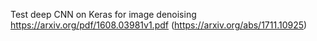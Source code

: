 Test deep CNN on Keras for image denoising
https://arxiv.org/pdf/1608.03981v1.pdf
(https://arxiv.org/abs/1711.10925)